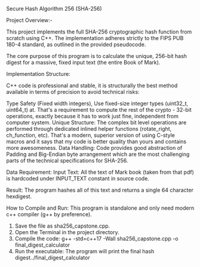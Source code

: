 Secure Hash Algorithm 256 (SHA-256)

Project Overview:-

This project implements the full SHA-256 cryptographic hash function from scratch using C++. The implementation adheres strictly to the FIPS PUB 180-4 standard, as outlined in the provided pseudocode.

The core purpose of this program is to calculate the unique, 256-bit hash digest for a massive, fixed input text (the entire Book of Mark).

Implementation Structure:

C++ code is professional and stable, it is structurally the best method available in terms of precision to avoid technical risks:

Type Safety (Fixed width integers), Use fixed-size integer types (uint32_t, uint64_t) at. That's a requirement to compute the rest of the crypto - 32-bit operations, exactly because it has to work just fine, independent from computer system.
Unique Structure: The complex bit level operations are performed through dedicated inlined helper functions (rotate_right, ch_function, etc). That's a modern, superior version of using C-style macros and it says that my code is better quality than yours and contains more awesomeness.
Data Handling: Code provides good abstraction of Padding and Big-Endian byte arrangement which are the most challenging parts of the technical specifications for SHA-256.

Data Requirement:
Input Text: All the text of Mark book (taken from that pdf) is hardcoded under INPUT_TEXT constant in source code.

Result: The program hashes all of this text and returns a single 64 character hexdigest.

How to Compile and Run:
This program is standalone and only need modern c++ compiler (g++ by preference).

1. Save the file as sha256_capstone.cpp.
2. Open the Terminal in the project directory.
3. Compile the code:
 g++ -std=c++17 -Wall sha256_capstone.cpp -o final_digest_calculator
4. Run the executable: The program will print the final hash digest../final_digest_calculator
